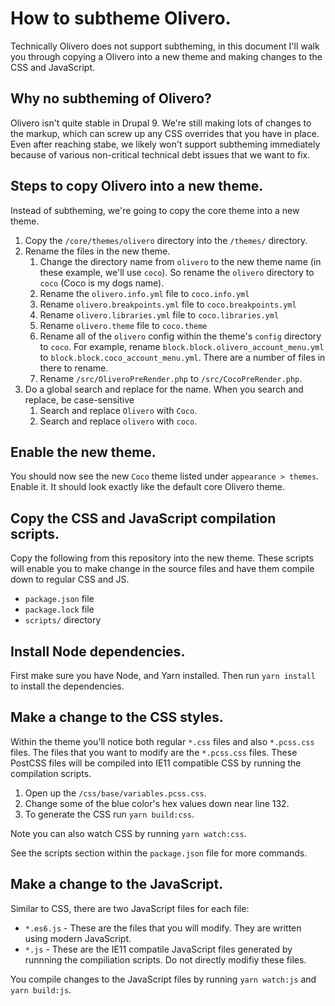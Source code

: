# How to subtheme Olivero.
Technically Olivero does not support subtheming, in this document I'll walk you through copying a Olivero into a new theme and making changes to the CSS and JavaScript.

## Why no subtheming of Olivero?
Olivero isn't quite stable in Drupal 9. We're still making lots of changes to the markup, which can screw up any CSS overrides that you have in place. Even after reaching stabe, we likely won't support subtheming immediately because of various non-critical technical debt issues that we want to fix.

## Steps to copy Olivero into a new theme.
Instead of subtheming, we're going to copy the core theme into a new theme.

1. Copy the `/core/themes/olivero` directory into the `/themes/` directory.
2. Rename the files in the new theme.
   1. Change the directory name from `olivero` to the new theme name (in these example, we'll use `coco`). So rename the `olivero` directory to `coco` (Coco is my dogs name).
   2. Rename the `olivero.info.yml` file to `coco.info.yml`
   3. Rename `olivero.breakpoints.yml` file to `coco.breakpoints.yml`
   4. Rename `olivero.libraries.yml` file to `coco.libraries.yml`
   5. Rename `olivero.theme` file to `coco.theme`
   6. Rename all of the `olivero` config within the theme's `config` directory to `coco`. For example, rename `block.block.olivero_account_menu.yml` to `block.block.coco_account_menu.yml`. There are a number of files in there to rename.
   7. Rename `/src/OliveroPreRender.php` to `/src/CocoPreRender.php`.
3. Do a global search and replace for the name. When you search and replace, be case-sensitive
   1. Search and replace `Olivero` with `Coco`.
   2. Search and replace `olivero` with `coco`.

## Enable the new theme.
You should now see the new `Coco` theme listed under `appearance > themes`. Enable it. It should look exactly like the default core Olivero theme.

## Copy the CSS and JavaScript compilation scripts.
Copy the following from this repository into the new theme. These scripts will enable you to make change in the source files and have them compile down to regular CSS and JS.

* `package.json` file
* `package.lock` file
* `scripts/` directory

## Install Node dependencies.
First make sure you have Node, and Yarn installed. Then run `yarn install` to install the dependencies.

## Make a change to the CSS styles.
Within the theme you'll notice both regular `*.css` files and also `*.pcss.css` files. The files that you want to modify are the `*.pcss.css` files. These PostCSS files will be compiled into IE11 compatible CSS by running the compilation scripts.


1. Open up the `/css/base/variables.pcss.css`.
2. Change some of the blue color's hex values down near line 132.
3. To generate the CSS run `yarn build:css`.

Note you can also watch CSS by running `yarn watch:css`.

See the scripts section within the `package.json` file for more commands.

## Make a change to the JavaScript.
Similar to CSS, there are two JavaScript files for each file:

* `*.es6.js` - These are the files that you will modify. They are written using modern JavaScript.
* `*.js` - These are the IE11 compatile JavaScript files generated by runnning the compiliation scripts. Do not directly modifiy these files.

You compile changes to the JavaScript files by running `yarn watch:js` and `yarn build:js`.
